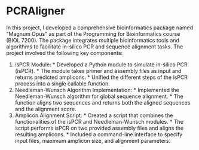 # PCRAligner

In this project, I developed a comprehensive bioinformatics package named "Magnum Opus" as part of the Programming for Bioinformatics course (BIOL 7200). The package integrates multiple bioinformatics tools and algorithms to facilitate in-silico PCR and sequence alignment tasks. The project involved the following key components:

1. isPCR Module:
        * Developed a Python module to simulate in-silico PCR (isPCR).
        * The module takes primer and assembly files as input and returns predicted amplicons.
        * Unified the different steps of the isPCR process into a single callable function.
2. Needleman-Wunsch Algorithm Implementation:
        * Implemented the Needleman-Wunsch algorithm for global sequence alignment.
        * The function aligns two sequences and returns both the aligned sequences and the alignment score.
3. Amplicon Alignment Script:
        * Created a script that combines the functionalities of the isPCR and Needleman-Wunsch modules.
        * The script performs isPCR on two provided assembly files and aligns the resulting amplicons.
        * Included a command-line interface to specify input files, maximum amplicon size, and alignment parameters.
